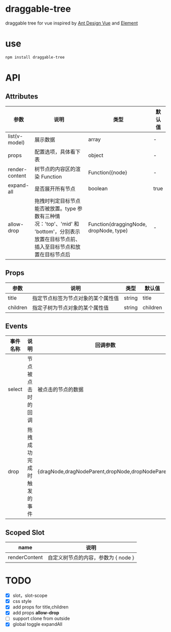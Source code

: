 # draggable-tree

draggable tree for vue inspired by [Ant Design Vue](https://vue.ant.design/components/tree-cn/#API) and [Element](https://element.eleme.cn/#/zh-CN/component/tree)

# use

```bash
npm install draggable-tree

```

# API

## Attributes

| 参数           | 说明                                                                                                                                    | 类型                                   | 默认值 |
| -------------- | --------------------------------------------------------------------------------------------------------------------------------------- | -------------------------------------- | ------ |
| list(v-model)  | 展示数据                                                                                                                                | array                                  | -      |
| props          | 配置选项，具体看下表                                                                                                                    | object                                 | -      |
| render-content | 树节点的内容区的渲染 Function                                                                                                           | Function({node}                        | -      |
| expand-all     | 是否展开所有节点                                                                                                                        | boolean                                | true   |
| allow-drop     | 拖拽时判定目标节点能否被放置。type 参数有三种情况：'top'、'mid' 和 'bottom'，分别表示放置在目标节点前、插入至目标节点和放置在目标节点后 | Function(draggingNode, dropNode, type) | -      |

## Props

| 参数     | 说明                               | 类型   | 默认值   |
| -------- | ---------------------------------- | ------ | -------- |
| title    | 指定节点标签为节点对象的某个属性值 | string | title    |
| children | 指定子树为节点对象的某个属性值     | string | children |

## Events

| 事件名称 | 说明                     | 回调参数                                          |
| -------- | ------------------------ | ------------------------------------------------- |
| select   | 节点被点击时的回调       | 被点击的节点的数据                                |
| drop     | 拖拽成功完成时触发的事件 | {dragNode,dragNodeParent,dropNode,dropNodeParent} |

## Scoped Slot

| name          | 说明                                |
| ------------- | ----------------------------------- |
| renderContent | 自定义树节点的内容，参数为 { node } |

# TODO

- [x] slot，slot-scope
- [x] css style
- [x] add props for title,children
- [x] add props **allow-drop**
- [ ] support clone from outside
- [x] global toggle expandAll
